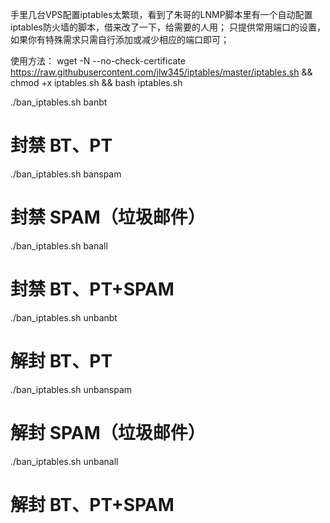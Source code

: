 手里几台VPS配置iptables太繁琐，看到了朱哥的LNMP脚本里有一个自动配置iptables防火墙的脚本，借来改了一下，给需要的人用；
只提供常用端口的设置，如果你有特殊需求只需自行添加或减少相应的端口即可；


使用方法：
wget -N --no-check-certificate https://raw.githubusercontent.com/jlw345/iptables/master/iptables.sh && chmod +x iptables.sh && bash iptables.sh


./ban_iptables.sh banbt
# 封禁 BT、PT
 
./ban_iptables.sh banspam
# 封禁 SPAM（垃圾邮件）
 
./ban_iptables.sh banall
# 封禁 BT、PT+SPAM
 
./ban_iptables.sh unbanbt
# 解封 BT、PT
 
./ban_iptables.sh unbanspam
# 解封 SPAM（垃圾邮件）
 
./ban_iptables.sh unbanall
# 解封 BT、PT+SPAM
